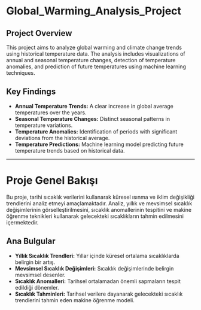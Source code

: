 # Global_Warming_Analysis_Project
## Project Overview
This project aims to analyze global warming and climate change trends using historical temperature data. The analysis includes visualizations of annual and seasonal temperature changes, detection of temperature anomalies, and prediction of future temperatures using machine learning techniques.

## Key Findings
- **Annual Temperature Trends:** A clear increase in global average temperatures over the years.
- **Seasonal Temperature Changes:** Distinct seasonal patterns in temperature variations.
- **Temperature Anomalies:** Identification of periods with significant deviations from the historical average.
- **Temperature Predictions:** Machine learning model predicting future temperature trends based on historical data.
-------------------------------------------------------------------------------------------------------------------------------------------------------------------------------------------------------------------
# Proje Genel Bakışı
Bu proje, tarihi sıcaklık verilerini kullanarak küresel ısınma ve iklim değişikliği trendlerini analiz etmeyi amaçlamaktadır. Analiz, yıllık ve mevsimsel sıcaklık değişimlerinin görselleştirilmesini, sıcaklık anomallerinin tespitini ve makine öğrenme teknikleri kullanarak gelecekteki sıcaklıkların tahmin edilmesini içermektedir.

## Ana Bulgular
- **Yıllık Sıcaklık Trendleri:** Yıllar içinde küresel ortalama sıcaklıklarda belirgin bir artış.
- **Mevsimsel Sıcaklık Değişimleri:** Sıcaklık değişimlerinde belirgin mevsimsel desenler.
- **Sıcaklık Anomalleri:** Tarihsel ortalamadan önemli sapmaların tespit edildiği dönemler.
- **Sıcaklık Tahminleri:** Tarihsel verilere dayanarak gelecekteki sıcaklık trendlerini tahmin eden makine öğrenme modeli.
